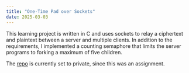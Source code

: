 ```yaml
---
title: "One-Time Pad over Sockets"
date: 2025-03-03
---
```


This learning project is written in C and uses sockets to relay a ciphertext and plaintext between a server and multiple clients.
In addition to the requirements, I implemented a counting semaphore that limits the server programs to forking a maximum of five children.

The [repo](https://github.com/DavidRambo/otp374) is currently set to private, since this was an assignment.
